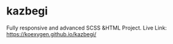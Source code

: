 # kazbegi
Fully responsive and advanced SCSS &HTML Project.
Live Link: https://koexygen.github.io/kazbegi/


